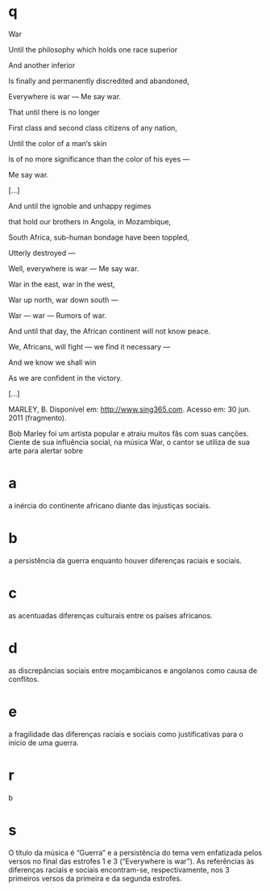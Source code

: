 # q
War

Until the philosophy which holds one race superior

And another inferior

Is finally and permanently discredited and abandoned,

Everywhere is war — Me say war.

That until there is no longer

First class and second class citizens of any nation,

Until the color of a man‘s skin

Is of no more significance than the color of his eyes —

Me say war.

\[...]

And until the ignoble and unhappy regimes

that hold our brothers in Angola, in Mozambique,

South Africa, sub-human bondage have been toppled,

Utterly destroyed —

Well, everywhere is war — Me say war.

War in the east, war in the west,

War up north, war down south —

War — war — Rumors of war.

And until that day, the African continent will not know peace.

We, Africans, will fight — we find it necessary —

And we know we shall win

As we are confident in the victory.

\[...]

MARLEY, B. Disponível em: http://www.sing365.com. Acesso em: 30 jun. 2011 (fragmento).

Bob Marley foi um artista popular e atraiu muitos fãs com suas canções. Ciente de sua influência social, na música War, o cantor se utiliza de sua arte para alertar sobre

# a
a inércia do continente africano diante das injustiças sociais.

# b
a persistência da guerra enquanto houver diferenças raciais e sociais.

# c
as acentuadas diferenças culturais entre os países africanos.

# d
as discrepâncias sociais entre moçambicanos e angolanos como causa de conflitos.

# e
a fragilidade das diferenças raciais e sociais como justificativas para o início de uma guerra.

# r
b

# s
O título da música é “Guerra” e a persistência do tema vem enfatizada pelos versos no final das estrofes 1 e 3 (“Everywhere is war”). As referências às diferenças raciais e sociais encontram-se, respectivamente, nos 3 primeiros versos da primeira e da segunda estrofes.
